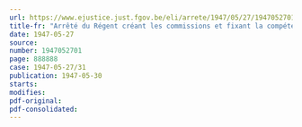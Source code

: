 ```yaml
---
url: https://www.ejustice.just.fgov.be/eli/arrete/1947/05/27/1947052701/justel
title-fr: "Arrêté du Régent créant les commissions et fixant la compétence et la procédure pour l'application de la loi du 26 février 1947 organisant le statut des prisonniers politiques et de leurs ayants droit"
date: 1947-05-27
source:
number: 1947052701
page: 888888
case: 1947-05-27/31
publication: 1947-05-30
starts:
modifies:
pdf-original:
pdf-consolidated:
---
```


